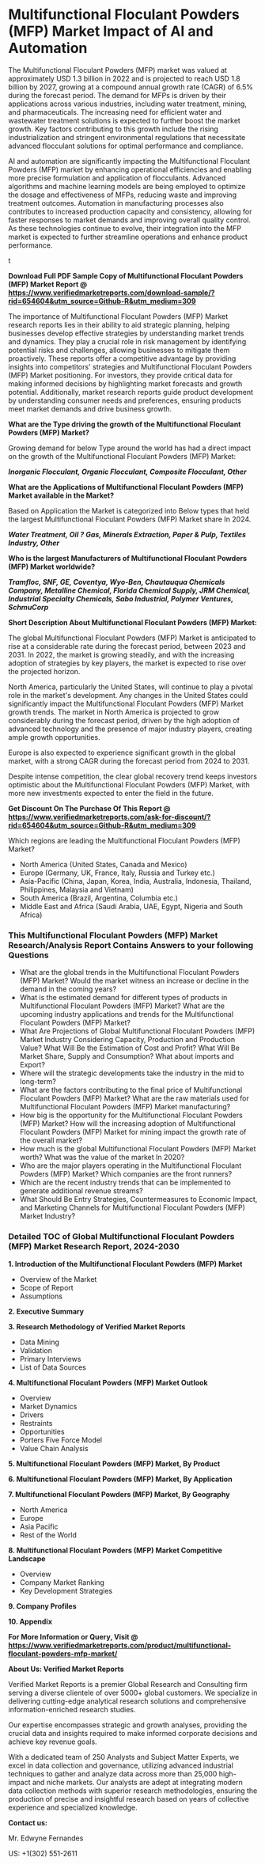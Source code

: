 <meta name="title" content="Global Multifunctional Floculant Powders (MFP) Market Impact of AI and Automation"><meta name="description" content="The Multifunctional Floculant Powders (MFP) market was valued at approximately USD 1.3 billion in 2022 and is projected to reach USD 1.8 billion by 2027, growing at a "><meta name="title" content="Multifunctional Floculant Powders (MFP) Market Size, Share, Scope, Trends, Growth, Opportunities, Analysis, Forecast"><h1>Multifunctional Floculant Powders (MFP) Market Impact of AI and Automation</h1><p>The Multifunctional Floculant Powders (MFP) market was valued at approximately USD 1.3 billion in 2022 and is projected to reach USD 1.8 billion by 2027, growing at a compound annual growth rate (CAGR) of 6.5% during the forecast period. The demand for MFPs is driven by their applications across various industries, including water treatment, mining, and pharmaceuticals. The increasing need for efficient water and wastewater treatment solutions is expected to further boost the market growth. Key factors contributing to this growth include the rising industrialization and stringent environmental regulations that necessitate advanced flocculant solutions for optimal performance and compliance.</p><p>AI and automation are significantly impacting the Multifunctional Floculant Powders (MFP) market by enhancing operational efficiencies and enabling more precise formulation and application of flocculants. Advanced algorithms and machine learning models are being employed to optimize the dosage and effectiveness of MFPs, reducing waste and improving treatment outcomes. Automation in manufacturing processes also contributes to increased production capacity and consistency, allowing for faster responses to market demands and improving overall quality control. As these technologies continue to evolve, their integration into the MFP market is expected to further streamline operations and enhance product performance.</p>t</p><p id="" class=""><strong>Download Full PDF Sample Copy of Multifunctional Floculant Powders (MFP) Market Report @ <a href="https://www.verifiedmarketreports.com/download-sample/?rid=654604&utm_source=Github-R&utm_medium=309" target="_blank">https://www.verifiedmarketreports.com/download-sample/?rid=654604&utm_source=Github-R&utm_medium=309</a></strong></p><p>The importance of&nbsp;Multifunctional Floculant Powders (MFP) Market research reports lies in their ability to aid strategic planning, helping businesses develop effective strategies by understanding market trends and dynamics. They play a crucial role in risk management by identifying potential risks and challenges, allowing businesses to mitigate them proactively. These reports offer a competitive advantage by providing insights into competitors' strategies and Multifunctional Floculant Powders (MFP) Market positioning. For investors, they provide critical data for making informed decisions by highlighting market forecasts and growth potential. Additionally, market research reports guide product development by understanding consumer needs and preferences, ensuring products meet market demands and drive business growth.</p><p><strong>What are the&nbsp;Type driving the growth of the Multifunctional Floculant Powders (MFP) Market?</strong></p><p id="" class="">Growing demand for below Type around the world has had a direct impact on the growth of the Multifunctional Floculant Powders (MFP) Market:</p><em><strong>Inorganic Flocculant, Organic Flocculant, Composite Flocculant, Other</strong></em></p><strong>What are the&nbsp;Applications&nbsp;of Multifunctional Floculant Powders (MFP) Market available in the Market?</strong></p><p id="" class="">Based on Application the Market is categorized into Below types that held the largest Multifunctional Floculant Powders (MFP) Market share In 2024.</p><em><strong>Water Treatment, Oil ? Gas, Minerals Extraction, Paper & Pulp, Textiles Industry, Other</strong></em></p><strong>Who is the largest Manufacturers of Multifunctional Floculant Powders (MFP) Market worldwide?</strong></p><p><em><strong>Tramfloc, SNF, GE, Coventya, Wyo-Ben, Chautauqua Chemicals Company, Metalline Chemical, Florida Chemical Supply, JRM Chemical, Industrial Specialty Chemicals, Sabo Industrial, Polymer Ventures, SchmuCorp</strong></em></p><p id="" class=""><strong>Short Description About Multifunctional Floculant Powders (MFP) Market:</strong></p><p>The global Multifunctional Floculant Powders (MFP) Market is anticipated to rise at a considerable rate during the forecast period, between 2023 and 2031. In 2022, the market is growing steadily, and with the increasing adoption of strategies by key players, the market is expected to rise over the projected horizon.</p><p>North America, particularly the United States, will continue to play a pivotal role in the market's development. Any changes in the United States could significantly impact the Multifunctional Floculant Powders (MFP) Market growth trends. The market in North America is projected to grow considerably during the forecast period, driven by the high adoption of advanced technology and the presence of major industry players, creating ample growth opportunities.</p><p>Europe is also expected to experience significant growth in the global market, with a strong CAGR during the forecast period from 2024 to 2031.</p><p>Despite intense competition, the clear global recovery trend keeps investors optimistic about the Multifunctional Floculant Powders (MFP) Market, with more new investments expected to enter the field in the future.</p><p id="" class=""><strong>Get Discount On The Purchase Of This Report @ <a href="https://www.verifiedmarketreports.com/ask-for-discount/?rid=654604&utm_source=Github-R&utm_medium=309" target="_blank">https://www.verifiedmarketreports.com/ask-for-discount/?rid=654604&utm_source=Github-R&utm_medium=309</a></strong></p>Which regions are leading the Multifunctional Floculant Powders (MFP) Market?</p><ul><li>North America (United States, Canada and Mexico)</li><li>Europe (Germany, UK, France, Italy, Russia and Turkey etc.)</li><li>Asia-Pacific (China, Japan, Korea, India, Australia, Indonesia, Thailand, Philippines, Malaysia and Vietnam)</li><li>South America (Brazil, Argentina, Columbia etc.)</li><li>Middle East and Africa (Saudi Arabia, UAE, Egypt, Nigeria and South Africa)</li></ul><h3 id="" class="">This Multifunctional Floculant Powders (MFP) Market Research/Analysis Report Contains Answers to your following Questions</h3><ul><li>What are the global trends in the Multifunctional Floculant Powders (MFP) Market? Would the market witness an increase or decline in the demand in the coming years?</li><li>What is the estimated demand for different types of products in Multifunctional Floculant Powders (MFP) Market? What are the upcoming industry applications and trends for the Multifunctional Floculant Powders (MFP) Market?</li><li>What Are Projections of Global Multifunctional Floculant Powders (MFP) Market Industry Considering Capacity, Production and Production Value? What Will Be the Estimation of Cost and Profit? What Will Be Market Share, Supply and Consumption? What about imports and Export?</li><li>Where will the strategic developments take the industry in the mid to long-term?</li><li>What are the factors contributing to the final price of Multifunctional Floculant Powders (MFP) Market? What are the raw materials used for Multifunctional Floculant Powders (MFP) Market manufacturing?</li><li>How big is the opportunity for the Multifunctional Floculant Powders (MFP) Market? How will the increasing adoption of Multifunctional Floculant Powders (MFP) Market for mining impact the growth rate of the overall market?</li><li>How much is the global Multifunctional Floculant Powders (MFP) Market worth? What was the value of the market In 2020?</li><li>Who are the major players operating in the Multifunctional Floculant Powders (MFP) Market? Which companies are the front runners?</li><li>Which are the recent industry trends that can be implemented to generate additional revenue streams?</li><li>What Should Be Entry Strategies, Countermeasures to Economic Impact, and Marketing Channels for Multifunctional Floculant Powders (MFP) Market Industry?</li></ul><h3 id="" class="">Detailed TOC of Global Multifunctional Floculant Powders (MFP) Market Research Report, 2024-2030</h3><p id="" class=""><strong>1. Introduction of the Multifunctional Floculant Powders (MFP) Market</strong></p><ul><li>Overview of the Market</li><li>Scope of Report</li><li>Assumptions</li></ul><p id="" class=""><strong>2. Executive Summary</strong></p><p id="" class=""><strong>3. Research Methodology of Verified Market Reports</strong></p><ul><li>Data Mining</li><li>Validation</li><li>Primary Interviews</li><li>List of Data Sources</li></ul><p id="" class=""><strong>4. Multifunctional Floculant Powders (MFP) Market Outlook</strong></p><ul><li>Overview</li><li>Market Dynamics</li><li>Drivers</li><li>Restraints</li><li>Opportunities</li><li>Porters Five Force Model</li><li>Value Chain Analysis</li></ul><p id="" class=""><strong>5. Multifunctional Floculant Powders (MFP) Market, By Product</strong></p><p id="" class=""><strong>6. Multifunctional Floculant Powders (MFP) Market, By Application</strong></p><p id="" class=""><strong>7. Multifunctional Floculant Powders (MFP) Market, By Geography</strong></p><ul><li>North America</li><li>Europe</li><li>Asia Pacific</li><li>Rest of the World</li></ul><p id="" class=""><strong>8. Multifunctional Floculant Powders (MFP) Market Competitive Landscape</strong></p><ul><li>Overview</li><li>Company Market Ranking</li><li>Key Development Strategies</li></ul><p id="" class=""><strong>9. Company Profiles</strong></p><p id="" class=""><strong>10. Appendix</strong></p><p id="" class=""><strong>For More Information or Query, Visit @ <a href="https://www.verifiedmarketreports.com/product/multifunctional-floculant-powders-mfp-market/" target="_blank">https://www.verifiedmarketreports.com/product/multifunctional-floculant-powders-mfp-market/</a></strong></p><p id="" class=""><strong>About Us: Verified Market Reports</strong></p><p id="" class="">Verified Market Reports is a premier Global Research and Consulting firm serving a diverse clientele of over 5000+ global customers. We specialize in delivering cutting-edge analytical research solutions and comprehensive information-enriched research studies.</p><p id="" class="">Our expertise encompasses strategic and growth analyses, providing the crucial data and insights required to make informed corporate decisions and achieve key revenue goals.</p><p id="" class="">With a dedicated team of 250 Analysts and Subject Matter Experts, we excel in data collection and governance, utilizing advanced industrial techniques to gather and analyze data across more than 25,000 high-impact and niche markets. Our analysts are adept at integrating modern data collection methods with superior research methodologies, ensuring the production of precise and insightful research based on years of collective experience and specialized knowledge.</p><p id="" class=""><strong>Contact us:</strong></p><p id="" class="">Mr. Edwyne Fernandes</p><p id="" class="">US: +1(302) 551-2611</p>